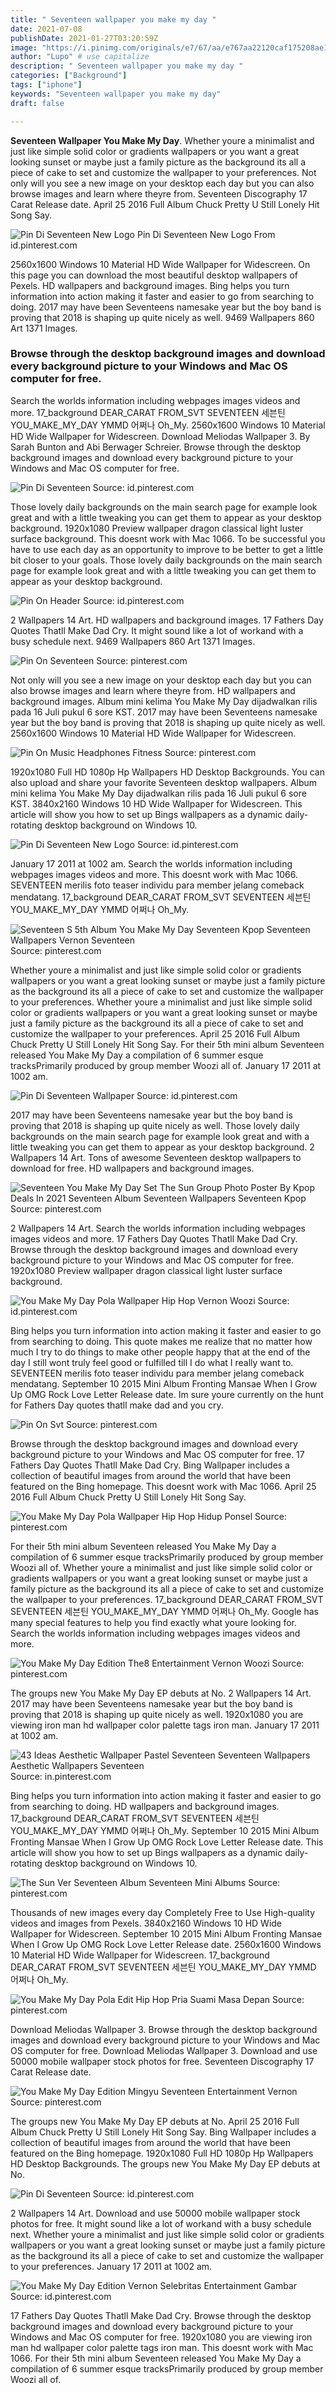 ```yaml
---
title: " Seventeen wallpaper you make my day "
date: 2021-07-08
publishDate: 2021-01-27T03:20:59Z
image: "https://i.pinimg.com/originals/e7/67/aa/e767aa22120caf175208ae1d0951865c.jpg"
author: "Lupo" # use capitalize
description: " Seventeen wallpaper you make my day "
categories: ["Background"]
tags: ["iphone"]
keywords: "Seventeen wallpaper you make my day"
draft: false

---
```



**Seventeen Wallpaper You Make My Day**. Whether youre a minimalist and just like simple solid color or gradients wallpapers or you want a great looking sunset or maybe just a family picture as the background its all a piece of cake to set and customize the wallpaper to your preferences. Not only will you see a new image on your desktop each day but you can also browse images and learn where theyre from. Seventeen Discography 17 Carat Release date. April 25 2016 Full Album Chuck Pretty U Still Lonely Hit Song Say.

![Pin Di Seventeen New Logo](https://i.pinimg.com/originals/a2/64/67/a2646795bf98420682bf8471e2a0496a.jpg "Pin Di Seventeen New Logo")
Pin Di Seventeen New Logo From id.pinterest.com


2560x1600 Windows 10 Material HD Wide Wallpaper for Widescreen. On this page you can download the most beautiful desktop wallpapers of Pexels. HD wallpapers and background images. Bing helps you turn information into action making it faster and easier to go from searching to doing. 2017 may have been Seventeens namesake year but the boy band is proving that 2018 is shaping up quite nicely as well. 9469 Wallpapers 860 Art 1371 Images.

### Browse through the desktop background images and download every background picture to your Windows and Mac OS computer for free.

Search the worlds information including webpages images videos and more. 17_background DEAR_CARAT FROM_SVT SEVENTEEN 세븐틴 YOU_MAKE_MY_DAY YMMD 어쩌나 Oh_My. 2560x1600 Windows 10 Material HD Wide Wallpaper for Widescreen. Download Meliodas Wallpaper 3. By Sarah Bunton and Abi Berwager Schreier. Browse through the desktop background images and download every background picture to your Windows and Mac OS computer for free.


![Pin Di Seventeen](https://i.pinimg.com/474x/be/6d/44/be6d44066149fe0e0c79d7f56bbedd06.jpg "Pin Di Seventeen")
Source: id.pinterest.com

Those lovely daily backgrounds on the main search page for example look great and with a little tweaking you can get them to appear as your desktop background. 1920x1080 Preview wallpaper dragon classical light luster surface background. This doesnt work with Mac 1066. To be successful you have to use each day as an opportunity to improve to be better to get a little bit closer to your goals. Those lovely daily backgrounds on the main search page for example look great and with a little tweaking you can get them to appear as your desktop background.

![Pin On Header](https://i.pinimg.com/originals/02/1b/40/021b4099672edfb27f7dc835f0d4d44d.jpg "Pin On Header")
Source: id.pinterest.com

2 Wallpapers 14 Art. HD wallpapers and background images. 17 Fathers Day Quotes Thatll Make Dad Cry. It might sound like a lot of workand with a busy schedule next. 9469 Wallpapers 860 Art 1371 Images.

![Pin On Seventeen](https://i.pinimg.com/originals/86/1e/10/861e109e0e4d3a91e69eba59eca96d16.jpg "Pin On Seventeen")
Source: pinterest.com

Not only will you see a new image on your desktop each day but you can also browse images and learn where theyre from. HD wallpapers and background images. Album mini kelima You Make My Day dijadwalkan rilis pada 16 Juli pukul 6 sore KST. 2017 may have been Seventeens namesake year but the boy band is proving that 2018 is shaping up quite nicely as well. 2560x1600 Windows 10 Material HD Wide Wallpaper for Widescreen.

![Pin On Music Headphones Fitness](https://i.pinimg.com/originals/8d/ed/e2/8dede20f28050cee35489d0feb046213.jpg "Pin On Music Headphones Fitness")
Source: pinterest.com

1920x1080 Full HD 1080p Hp Wallpapers HD Desktop Backgrounds. You can also upload and share your favorite Seventeen desktop wallpapers. Album mini kelima You Make My Day dijadwalkan rilis pada 16 Juli pukul 6 sore KST. 3840x2160 Windows 10 HD Wide Wallpaper for Widescreen. This article will show you how to set up Bings wallpapers as a dynamic daily-rotating desktop background on Windows 10.

![Pin Di Seventeen New Logo](https://i.pinimg.com/originals/a2/64/67/a2646795bf98420682bf8471e2a0496a.jpg "Pin Di Seventeen New Logo")
Source: id.pinterest.com

January 17 2011 at 1002 am. Search the worlds information including webpages images videos and more. This doesnt work with Mac 1066. SEVENTEEN merilis foto teaser individu para member jelang comeback mendatang. 17_background DEAR_CARAT FROM_SVT SEVENTEEN 세븐틴 YOU_MAKE_MY_DAY YMMD 어쩌나 Oh_My.

![Seventeen S 5th Album You Make My Day Seventeen Kpop Seventeen Wallpapers Vernon Seventeen](https://i.pinimg.com/736x/5d/b1/07/5db10738842e143a5096fce5264e44ef.jpg "Seventeen S 5th Album You Make My Day Seventeen Kpop Seventeen Wallpapers Vernon Seventeen")
Source: pinterest.com

Whether youre a minimalist and just like simple solid color or gradients wallpapers or you want a great looking sunset or maybe just a family picture as the background its all a piece of cake to set and customize the wallpaper to your preferences. Whether youre a minimalist and just like simple solid color or gradients wallpapers or you want a great looking sunset or maybe just a family picture as the background its all a piece of cake to set and customize the wallpaper to your preferences. April 25 2016 Full Album Chuck Pretty U Still Lonely Hit Song Say. For their 5th mini album Seventeen released You Make My Day a compilation of 6 summer esque tracksPrimarily produced by group member Woozi all of. January 17 2011 at 1002 am.

![Pin Di Seventeen Wallpaper](https://i.pinimg.com/564x/85/5c/61/855c614c90b27a6b6a0aa85cbbfcf8a5.jpg "Pin Di Seventeen Wallpaper")
Source: id.pinterest.com

2017 may have been Seventeens namesake year but the boy band is proving that 2018 is shaping up quite nicely as well. Those lovely daily backgrounds on the main search page for example look great and with a little tweaking you can get them to appear as your desktop background. 2 Wallpapers 14 Art. Tons of awesome Seventeen desktop wallpapers to download for free. HD wallpapers and background images.

![Seventeen You Make My Day Set The Sun Group Photo Poster By Kpop Deals In 2021 Seventeen Album Seventeen Wallpapers Seventeen Kpop](https://i.pinimg.com/originals/b6/39/15/b63915af887451dc8dc79921b5c0bb7c.jpg "Seventeen You Make My Day Set The Sun Group Photo Poster By Kpop Deals In 2021 Seventeen Album Seventeen Wallpapers Seventeen Kpop")
Source: pinterest.com

2 Wallpapers 14 Art. Search the worlds information including webpages images videos and more. 17 Fathers Day Quotes Thatll Make Dad Cry. Browse through the desktop background images and download every background picture to your Windows and Mac OS computer for free. 1920x1080 Preview wallpaper dragon classical light luster surface background.

![You Make My Day Pola Wallpaper Hip Hop Vernon Woozi](https://i.pinimg.com/564x/27/c5/e2/27c5e24bf7752512180f1dc9fcda666b.jpg "You Make My Day Pola Wallpaper Hip Hop Vernon Woozi")
Source: id.pinterest.com

Bing helps you turn information into action making it faster and easier to go from searching to doing. This quote makes me realize that no matter how much I try to do things to make other people happy that at the end of the day I still wont truly feel good or fulfilled till I do what I really want to. SEVENTEEN merilis foto teaser individu para member jelang comeback mendatang. September 10 2015 Mini Album Fronting Mansae When I Grow Up OMG Rock Love Letter Release date. Im sure youre currently on the hunt for Fathers Day quotes thatll make dad and you cry.

![Pin On Svt](https://i.pinimg.com/originals/fc/b3/78/fcb3789399326a8484703a28ad0e5701.png "Pin On Svt")
Source: pinterest.com

Browse through the desktop background images and download every background picture to your Windows and Mac OS computer for free. 17 Fathers Day Quotes Thatll Make Dad Cry. Bing Wallpaper includes a collection of beautiful images from around the world that have been featured on the Bing homepage. This doesnt work with Mac 1066. April 25 2016 Full Album Chuck Pretty U Still Lonely Hit Song Say.

![You Make My Day Pola Wallpaper Hip Hop Hidup Ponsel](https://i.pinimg.com/564x/10/df/c7/10dfc78b43ca9e70f783f6fdc5d00633.jpg "You Make My Day Pola Wallpaper Hip Hop Hidup Ponsel")
Source: pinterest.com

For their 5th mini album Seventeen released You Make My Day a compilation of 6 summer esque tracksPrimarily produced by group member Woozi all of. Whether youre a minimalist and just like simple solid color or gradients wallpapers or you want a great looking sunset or maybe just a family picture as the background its all a piece of cake to set and customize the wallpaper to your preferences. 17_background DEAR_CARAT FROM_SVT SEVENTEEN 세븐틴 YOU_MAKE_MY_DAY YMMD 어쩌나 Oh_My. Google has many special features to help you find exactly what youre looking for. Search the worlds information including webpages images videos and more.

![You Make My Day Edition The8 Entertainment Vernon Woozi](https://i.pinimg.com/originals/df/e4/b7/dfe4b709a0057b552ebf1da1c11ddd51.jpg "You Make My Day Edition The8 Entertainment Vernon Woozi")
Source: pinterest.com

The groups new You Make My Day EP debuts at No. 2 Wallpapers 14 Art. 2017 may have been Seventeens namesake year but the boy band is proving that 2018 is shaping up quite nicely as well. 1920x1080 you are viewing iron man hd wallpaper color palette tags iron man. January 17 2011 at 1002 am.

![43 Ideas Aesthetic Wallpaper Pastel Seventeen Seventeen Wallpapers Aesthetic Wallpapers Seventeen](https://i.pinimg.com/474x/2d/bf/03/2dbf03c5d25bc6ab056dacda3381af4f.jpg "43 Ideas Aesthetic Wallpaper Pastel Seventeen Seventeen Wallpapers Aesthetic Wallpapers Seventeen")
Source: in.pinterest.com

Bing helps you turn information into action making it faster and easier to go from searching to doing. HD wallpapers and background images. 17_background DEAR_CARAT FROM_SVT SEVENTEEN 세븐틴 YOU_MAKE_MY_DAY YMMD 어쩌나 Oh_My. September 10 2015 Mini Album Fronting Mansae When I Grow Up OMG Rock Love Letter Release date. This article will show you how to set up Bings wallpapers as a dynamic daily-rotating desktop background on Windows 10.

![The Sun Ver Seventeen Album Seventeen Mini Albums](https://i.pinimg.com/originals/e2/ac/0f/e2ac0f91710d55bfdeb321f1306e1769.jpg "The Sun Ver Seventeen Album Seventeen Mini Albums")
Source: pinterest.com

Thousands of new images every day Completely Free to Use High-quality videos and images from Pexels. 3840x2160 Windows 10 HD Wide Wallpaper for Widescreen. September 10 2015 Mini Album Fronting Mansae When I Grow Up OMG Rock Love Letter Release date. 2560x1600 Windows 10 Material HD Wide Wallpaper for Widescreen. 17_background DEAR_CARAT FROM_SVT SEVENTEEN 세븐틴 YOU_MAKE_MY_DAY YMMD 어쩌나 Oh_My.

![You Make My Day Pola Edit Hip Hop Pria Suami Masa Depan](https://i.pinimg.com/564x/0c/d3/84/0cd384856c18d692284588f9d8188ba3.jpg "You Make My Day Pola Edit Hip Hop Pria Suami Masa Depan")
Source: pinterest.com

Download Meliodas Wallpaper 3. Browse through the desktop background images and download every background picture to your Windows and Mac OS computer for free. Download Meliodas Wallpaper 3. Download and use 50000 mobile wallpaper stock photos for free. Seventeen Discography 17 Carat Release date.

![You Make My Day Edition Mingyu Seventeen Entertainment Vernon](https://i.pinimg.com/originals/fb/08/db/fb08db1d9ec81e1c47cfbd65eeedfaff.jpg "You Make My Day Edition Mingyu Seventeen Entertainment Vernon")
Source: pinterest.com

The groups new You Make My Day EP debuts at No. April 25 2016 Full Album Chuck Pretty U Still Lonely Hit Song Say. Bing Wallpaper includes a collection of beautiful images from around the world that have been featured on the Bing homepage. 1920x1080 Full HD 1080p Hp Wallpapers HD Desktop Backgrounds. The groups new You Make My Day EP debuts at No.

![Pin Di Seventeen](https://i.pinimg.com/originals/42/58/8d/42588ddb26ed146dc904bccb756ea9a6.jpg "Pin Di Seventeen")
Source: id.pinterest.com

2 Wallpapers 14 Art. Download and use 50000 mobile wallpaper stock photos for free. It might sound like a lot of workand with a busy schedule next. Whether youre a minimalist and just like simple solid color or gradients wallpapers or you want a great looking sunset or maybe just a family picture as the background its all a piece of cake to set and customize the wallpaper to your preferences. January 17 2011 at 1002 am.

![You Make My Day Edition Vernon Selebritas Entertainment Gambar](https://i.pinimg.com/originals/e7/67/aa/e767aa22120caf175208ae1d0951865c.jpg "You Make My Day Edition Vernon Selebritas Entertainment Gambar")
Source: id.pinterest.com

17 Fathers Day Quotes Thatll Make Dad Cry. Browse through the desktop background images and download every background picture to your Windows and Mac OS computer for free. 1920x1080 you are viewing iron man hd wallpaper color palette tags iron man. This doesnt work with Mac 1066. For their 5th mini album Seventeen released You Make My Day a compilation of 6 summer esque tracksPrimarily produced by group member Woozi all of.

